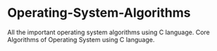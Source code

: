 # Operating-System-Algorithms
All the important operating system algorithms using C language. Core Algorithms of Operating System using C language.
